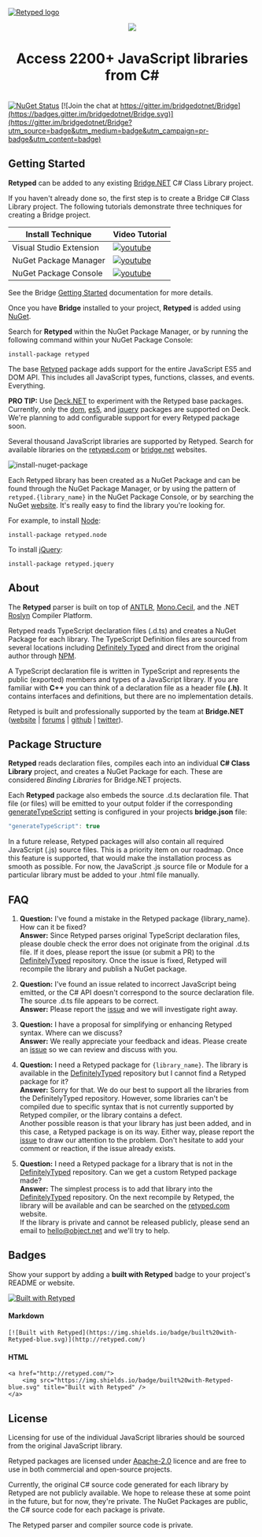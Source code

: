 [![Retyped logo](https://user-images.githubusercontent.com/62210/30553225-bf327466-9c5d-11e7-8737-b353f4cb219d.png)](https://retyped.com/)

<p align="center"><img src="https://user-images.githubusercontent.com/62210/30553224-bf2f6bb8-9c5d-11e7-8524-0fa681af17a4.png"></p>

<h1 align="center">Access 2200+ JavaScript libraries from C#</h1>

<br />[![NuGet Status](https://img.shields.io/nuget/v/Retyped.svg)](https://www.nuget.org/packages/Retyped)
[![Join the chat at https://gitter.im/bridgedotnet/Bridge](https://badges.gitter.im/bridgedotnet/Bridge.svg)](https://gitter.im/bridgedotnet/Bridge?utm_source=badge&utm_medium=badge&utm_campaign=pr-badge&utm_content=badge)

## Getting Started

**Retyped** can be added to any existing [Bridge.NET](http://bridge.net/) C# Class Library project.

If you haven't already done so, the first step is to create a Bridge C# Class Library project. The following tutorials demonstrate three techniques for creating a Bridge project.

Install Technique | Video Tutorial
---- | ----
Visual Studio Extension | [![youtube](https://user-images.githubusercontent.com/62210/30516389-2a02a31a-9afb-11e7-9979-01fa73586680.png)](https://www.youtube.com/watch?v=cEUR1UthE2c)
NuGet Package Manager | [![youtube](https://user-images.githubusercontent.com/62210/30518461-c3307270-9b3b-11e7-8b86-86edcbd3cdb7.png)](https://www.youtube.com/watch?v=VMjsQrB9rQc)
NuGet Package Console | [![youtube](https://user-images.githubusercontent.com/62210/30518454-aa99a51a-9b3b-11e7-9764-a31240d42758.png)](https://www.youtube.com/watch?v=hAaxLrVeG0c)

See the Bridge [Getting Started](https://github.com/bridgedotnet/Bridge/wiki) documentation for more details.

Once you have **Bridge** installed to your project, **Retyped** is added using [NuGet](https://www.nuget.org/packages/retyped).

Search for **Retyped** within the NuGet Package Manager, or by running the following command within your NuGet Package Console:

```
install-package retyped
```

The base [Retyped](https://www.nuget.org/packages/retyped) package adds support for the entire JavaScript ES5 and DOM API. This includes all JavaScript types, functions, classes, and events. Everything.

**PRO TIP:** Use [Deck.NET](https://deck.net/welcome) to experiment with the Retyped base packages. Currently, only the [dom](https://www.nuget.org/packages/retyped.dom), [es5](https://www.nuget.org/packages/retyped.es5), and [jquery](https://www.nuget.org/packages/retyped.jquery) packages are supported on Deck. We're planning to add configurable support for every Retyped package soon.

Several thousand JavaScript libraries are supported by Retyped. Search for available libraries on the [retyped.com](https://retyped.com#search) or [bridge.net](http://bridge.net/download#search) websites.

![install-nuget-package](https://user-images.githubusercontent.com/62210/30530936-20bc70de-9c08-11e7-85d5-db8d9c34267f.gif)

Each Retyped library has been created as a NuGet Package and can be found through the NuGet Package Manager, or by using the pattern of `retyped.{library_name}` in the NuGet Package Console, or by searching the NuGet [website](https://www.nuget.org/packages?q=retyped). It's really easy to find the library you're looking for.

For example, to install [Node](https://www.nuget.org/packages/retyped.node):

```
install-package retyped.node
```

To install [jQuery](https://www.nuget.org/packages/retyped.jquery):

```
install-package retyped.jquery
```

## About

The **Retyped** parser is built on top of [ANTLR](http://www.antlr.org/), [Mono.Cecil](http://www.mono-project.com/docs/tools+libraries/libraries/Mono.Cecil/), and the .NET [Roslyn](https://github.com/dotnet/roslyn) Compiler Platform.

Retyped reads TypeScript declaration files (.d.ts) and creates a NuGet Package for each library. The TypeScript Definition files are sourced from several locations including [Definitely Typed](http://definitelytyped.org/) and direct from the original author through [NPM](https://www.npmjs.com/).

A TypeScript declaration file is written in TypeScript and represents the public (exported) members and types of a JavaScript library. If you are familiar with **C++** you can think of a declaration file as a header file **(.h)**. It contains interfaces and definitions, but there are no implementation details.

Retyped is built and professionally supported by the team at **Bridge.NET** ([website](http://bridge.net) | [forums](https://forums.bridge.net) | [github](https://github.com/bridgedotnet/) | [twitter](http://twitter.com/bridgedotnet)).

## Package Structure

**Retyped** reads declaration files, compiles each into an individual **C# Class Library** project, and creates a NuGet Package for each. These are considered _Binding Libraries_ for Bridge.NET projects.

Each **Retyped** package also embeds the source .d.ts declaration file. That file (or files) will be emitted to your output folder if the corresponding [generateTypeScript](https://github.com/bridgedotnet/Bridge/wiki/global-configuration#generatetypescript) setting is configured in your projects **bridge.json** file:

```js
"generateTypeScript": true
```

In a future release, Retyped packages will also contain all required JavaScript (.js) source files. This is a priority item on our roadmap. Once this feature is supported, that would make the installation process as smooth as possible. For now, the JavaScript .js source file or Module for a particular library must be added to your .html file manually.

## FAQ

1. **Question:** I've found a mistake in the Retyped package {library_name}. How can it be fixed?<br/>
   **Answer:** Since Retyped parses original TypeScript declaration files, please double check the error does not originate from the original .d.ts file. If it does, please report the issue (or submit a PR) to the [DefinitelyTyped](https://github.com/DefinitelyTyped/DefinitelyTyped) repository. Once the issue is fixed, Retyped will recompile the library and publish a NuGet package.

2. **Question:** I've found an issue related to incorrect JavaScript being emitted, or the C# API doesn't correspond to the source declaration file. The source .d.ts file appears to be correct.<br/>
   **Answer:** Please report the [issue](https://github.com/Retyped/Retyped/issues) and we will investigate right away.

3. **Question:** I have a proposal for simplifying or enhancing Retyped syntax. Where can we discuss?<br/>
   **Answer:** We really appreciate your feedback and ideas. Please create an [issue](https://github.com/Retyped/Retyped/issues) so we can review and discuss with you.

4. **Question:** I need a Retyped package for `{library_name}`. The library is available in the [DefinitelyTyped](https://github.com/DefinitelyTyped/DefinitelyTyped) repository but I cannot find a Retyped package for it?<br/>
   **Answer:** Sorry for that. We do our best to support all the libraries from the DefinitelyTyped repository. However, some libraries can't be compiled due to specific syntax that is not currently supported by Retyped compiler, or the library contains a defect.<br/>
   Another possible reason is that your library has just been added, and in this case, a Retyped package is on its way. Either way, please report the [issue](https://github.com/Retyped/Retyped/issues) to draw our attention to the problem. Don't hesitate to add your comment or reaction, if the issue already exists.

5. **Question:** I need a Retyped package for a library that is not in the [DefinitelyTyped](https://github.com/DefinitelyTyped/DefinitelyTyped) repository. Can we get a custom Retyped package made?<br/>
   **Answer:** The simplest process is to add that library into the [DefinitelyTyped](https://github.com/DefinitelyTyped/DefinitelyTyped) repository. On the next recompile by Retyped, the library will be available and can be searched on the [retyped.com](https://retyped.com/#search) website.<br/>
   If the library is private and cannot be released publicly, please send an email to hello@object.net and we'll try to help.

## Badges

Show your support by adding a **built with Retyped** badge to your project's README or website.

[![Built with Retyped](https://img.shields.io/badge/built%20with-Retyped-blue.svg)](http://retyped.com/)

#### Markdown

```
[![Built with Retyped](https://img.shields.io/badge/built%20with-Retyped-blue.svg)](http://retyped.com/)
```

#### HTML

```
<a href="http://retyped.com/">
    <img src="https://img.shields.io/badge/built%20with-Retyped-blue.svg" title="Built with Retyped" />
</a>
```

## License

Licensing for use of the individual JavaScript libraries should be sourced from the original JavaScript library.

Retyped packages are licensed under [Apache-2.0](https://github.com/Retyped/Retyped/blob/master/LICENSE.md) licence and are free to use in both commercial and open-source projects.

Currently, the original C# source code generated for each library by Retyped are not publicly available. We hope to release these at some point in the future, but for now, they're private. The NuGet Packages are public, the C# source code for each package is private.

The Retyped parser and compiler source code is private.
